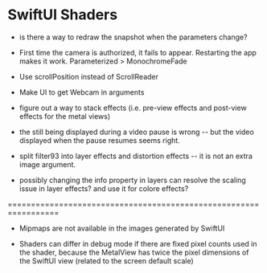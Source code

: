 #  SwiftUI Shaders

- is there a way to redraw the snapshot when the parameters change?

- First time the camera is authorized, it fails to appear.  Restarting the app makes it work.  Parameterized > MonochromeFade

- Use scrollPosition instead of ScrollReader

- Make UI to get Webcam in arguments

- figure out a way to stack effects (i.e. pre-view effects and post-view effects for the metal views)

- the still being displayed during a video pause is wrong -- but the video displayed when the pause resumes seems right.

- split filter93 into layer effects and distortion effects -- it is not an extra image argument.

- possibly changing the info property in layers can resolve the scaling issue in layer effects?  and use it for colore effects?

=================================================================

- Mipmaps are not available in the images generated by SwiftUI

- Shaders can differ in debug mode if there are fixed pixel counts used in the shader,
   because the MetalView has twice the pixel dimensions of the SwiftUI view (related to the screen default scale)

